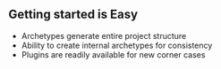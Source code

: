 ## Getting started is Easy

* Archetypes generate entire project structure
* Ability to create internal archetypes for consistency
* Plugins are readily available for new corner cases
